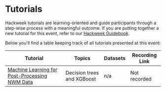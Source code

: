 # Tutorials

Hackweek tutorials are learning-oriented and guide participants through a step-wise process with a meaningful outcome. If you are putting together a new tutorial for this event, refer to our [Hackweek Guidebook](https://guidebook.hackweek.io/training/tutorials/index.html).

Below you'll find a table keeping track of all tutorials presented at this event:

| Tutorial | Topics | Datasets |  Recording Link |
| -  | - | - |  - |
| [Machine Learning for Post-Processing NWM Data](./decision_trees/01.script/00.tutorial_post_processing_xgboost_intro.md) | Decision trees and XGBoost | n/a |  Not recorded |
